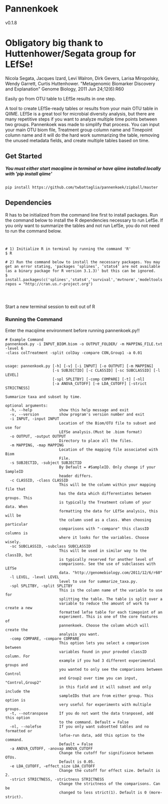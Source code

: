 # **Pannenkoek** 
v0.1.8  

# Obligatory big thank to Huttenhower/Segata group for LEfSe!

Nicola Segata, Jacques Izard, Levi Walron, Dirk Gevers, Larisa Miropolsky, Wendy Garrett, Curtis Huttenhower.
"Metagenomic Biomarker Discovery and Explanation"
Genome Biology, 2011 Jun 24;12(6):R60




Easily go from OTU table to LEfSe results in one step.

A tool to create LEfSe-ready tables or results from your main OTU table in QIIME. LEfSe is a great tool for microbial diversity analysis, but there are many repetitive steps if you want to analyze multiple time points between two groups. Pannenkoek was made to simplify that process. You can input your main OTU biom file, Treatment group column name and Timepoint column name and it will do the hard work summarizing the table, removing the unused metadata fields, and create multiple tables based on time.

## Get Started
***You must either start macqiime in terminal or have qiime installed locally with 'pip install qiime'***

```

pip install https://github.com/twbattaglia/pannenkoek/zipball/master

```



## Dependencies  
R has to be initialized from the command line first to install packages. Run the command below to install the R dependencies necessary to run LefSe. If you only want to summarize the tables and not run LefSe, you do not need to run the command below.
```


# 1) Initialize R in terminal by running the command 'R'
$ R

# 2) Run the command below to install the necessary packages. You may get an error stating, 'packages ‘splines’, ‘stats4’ are not available (as a binary package for R version 3.1.3)' but this can be ignored.
$ install.packages(c('splines','stats4','survival','mvtnorm','modeltools','coin','MASS'), repos = "http://cran.us.r-project.org")


  
```
Start a new terminal session to exit out of R



### Running the Command  
Enter the macqiime environment before running pannenkoek.py!!

```
# Example Command
pannenkoek.py -i INPUT_BIOM.biom -o OUTPUT_FOLDER/ -m MAPPING_FILE.txt -level 6
-class colTreatment -split colDay -compare CON,Group1 -a 0.01

```


```

usage: pannenkoek.py [-h] [-v] [-i INPUT] [-o OUTPUT] [-m MAPPING]
                     [-s SUBJECTID] [-c CLASSID] [-sc SUBCLASSID] [-l LEVEL]
                     [-spl SPLITBY] [-comp COMPARE] [-t] [-nl]
                     [-a ANOVA_CUTOFF] [-e LDA_CUTOFF] [-strict STRICTNESS]

Summarize taxa and subset by time.

optional arguments:
  -h, --help            show this help message and exit
  -v, --version         show program's version number and exit
  -i INPUT, -input INPUT
                        Location of the Biom/OTU file to subset and use for
                        LEfSe analysis.(Must be .biom format)
  -o OUTPUT, -output OUTPUT
                        Directory to place all the files.
  -m MAPPING, -map MAPPING
                        Location of the mapping file associated with Biom
                        File.
  -s SUBJECTID, -subject SUBJECTID
                        By Default = #SampleID. Only change if your SampleID
                        header differs.
  -c CLASSID, -class CLASSID
                        This will be the column within your mapping file that
                        has the data which differentiates between groups. This
                        is typically the Treatment column of your data. When
                        formatting the data for LEfSe analysis, this will be
                        the column used as a class. When choosing particular
                        comparisons with "-compare" this classID columns is
                        where it looks for the variables. Choose wisely.
  -sc SUBCLASSID, -subclass SUBCLASSID
                        This will be used in similar way to the classID, but
                        is typically reserved for another level of
                        comparisons. See the use of subclasses with LEfSe
                        data. "http://genomebiology.com/2011/12/6/r60"
  -l LEVEL, -level LEVEL
                        level to use for summarize_taxa.py.
  -spl SPLITBY, -split SPLITBY
                        This is the column name of the variable to use for
                        splitting the table. The table is split over a
                        variable to reduce the amount of work to create a new
                        formatted lefse table for each timepoint of an
                        experiment. This is one of the core features of
                        pannenkoek. Choose the column which will create the
                        analysis you want.
  -comp COMPARE, -compare COMPARE
                        This option lets you select a comparison between
                        variables found in your provded classID column. For
                        example if you had 3 different experimental groups and
                        you wanted to only see the comparisons between Control
                        and Group2 over time you can input, "Control,Group2"
                        in this field and it will subset and only include the
                        sampleIDs that are from either group. This option is
                        very useful for experiments with multiple groups.
  -t, --notranspose     If you do not want the data tranposed, add this option
                        to the command. Default = False
  -nl, --nolefse        If you only want subsetted tables and no formatted or
                        lefse-run data, add this option to the command.
                        Default = False
  -a ANOVA_CUTOFF, -anovap ANOVA_CUTOFF
                        Change the cutoff for significance between OTUs.
                        Default is 0.05.
  -e LDA_CUTOFF, -effect_size LDA_CUTOFF
                        Change the cutoff for effect size. Default is 2.
  -strict STRICTNESS, -strictness STRICTNESS
                        Change the strictness of the comparisons. Can be
                        changed to less strict(1). Default is 0 (more-strict).
```
